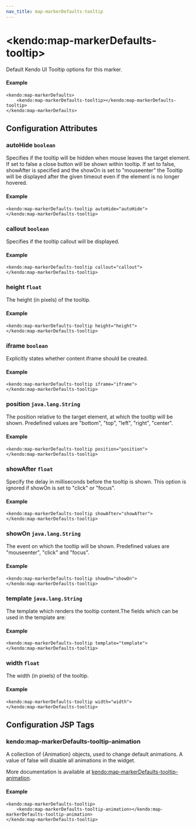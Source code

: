 ```yaml
---
nav_title: map-markerDefaults-tooltip
---
```


# \<kendo:map-markerDefaults-tooltip\>

Default Kendo UI Tooltip options for this marker.

#### Example
    <kendo:map-markerDefaults>
        <kendo:map-markerDefaults-tooltip></kendo:map-markerDefaults-tooltip>
    </kendo:map-markerDefaults>

## Configuration Attributes

### autoHide `boolean`

Specifies if the tooltip will be hidden when mouse leaves the target element. If set to false a close button will be shown within tooltip. If set to false, showAfter is specified and the showOn is set to "mouseenter" the Tooltip will be displayed after the given timeout even if the element is no longer hovered.

#### Example
    <kendo:map-markerDefaults-tooltip autoHide="autoHide">
    </kendo:map-markerDefaults-tooltip>

### callout `boolean`

Specifies if the tooltip callout will be displayed.

#### Example
    <kendo:map-markerDefaults-tooltip callout="callout">
    </kendo:map-markerDefaults-tooltip>

### height `float`

The height (in pixels) of the tooltip.

#### Example
    <kendo:map-markerDefaults-tooltip height="height">
    </kendo:map-markerDefaults-tooltip>

### iframe `boolean`

Explicitly states whether content iframe should be created.

#### Example
    <kendo:map-markerDefaults-tooltip iframe="iframe">
    </kendo:map-markerDefaults-tooltip>

### position `java.lang.String`

The position relative to the target element, at which the tooltip will be shown. Predefined values are "bottom", "top", "left", "right", "center".

#### Example
    <kendo:map-markerDefaults-tooltip position="position">
    </kendo:map-markerDefaults-tooltip>

### showAfter `float`

Specify the delay in milliseconds before the tooltip is shown. This option is ignored if showOn is set to "click" or "focus".

#### Example
    <kendo:map-markerDefaults-tooltip showAfter="showAfter">
    </kendo:map-markerDefaults-tooltip>

### showOn `java.lang.String`

The event on which the tooltip will be shown. Predefined values are "mouseenter", "click" and "focus".

#### Example
    <kendo:map-markerDefaults-tooltip showOn="showOn">
    </kendo:map-markerDefaults-tooltip>

### template `java.lang.String`

The template which renders the tooltip content.The fields which can be used in the template are:

#### Example
    <kendo:map-markerDefaults-tooltip template="template">
    </kendo:map-markerDefaults-tooltip>

### width `float`

The width (in pixels) of the tooltip.

#### Example
    <kendo:map-markerDefaults-tooltip width="width">
    </kendo:map-markerDefaults-tooltip>


##  Configuration JSP Tags

### kendo:map-markerDefaults-tooltip-animation

A collection of {Animation} objects, used to change default animations. A value of false
will disable all animations in the widget.

More documentation is available at [kendo:map-markerDefaults-tooltip-animation](/kendo-ui/api/wrappers/jsp/map/markerdefaults-tooltip-animation).

#### Example

    <kendo:map-markerDefaults-tooltip>
        <kendo:map-markerDefaults-tooltip-animation></kendo:map-markerDefaults-tooltip-animation>
    </kendo:map-markerDefaults-tooltip>

